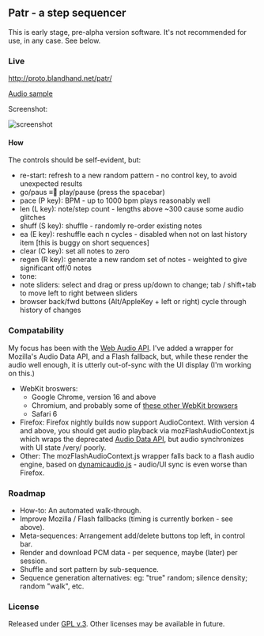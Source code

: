## Patr - a step sequencer

This is early stage, pre-alpha version software.  It's not recommended for use, in any case.  See below.

### Live

<http://proto.blandhand.net/patr/>

[Audio sample](http://proto.blandhand.net/static/js/patr/media/aucap.html)

<!--
<audio controls>
    <source src="http://proto.blandhand.net/static/js/patr/media/aucap.wav">
    <source src="http://proto.blandhand.net/static/js/patr/media/aucap.ogg">
    <source src="http://proto.blandhand.net/static/js/patr/media/aucap.mp3">
</audio>
-->

Screenshot:

![screenshot](http://proto.blandhand.net/static/js/patr.2/media/screencap.png)

#### How

The controls should be self-evident, but:

* re-start: refresh to a new random pattern - no control key, to avoid unexpected results
* go/paus &equiv; play/pause (press the spacebar)
* pace (P key): BPM - up to 1000 bpm plays reasonably well
* len (L key): note/step count - lengths above ~300 cause some audio glitches
* shuff (S key): shuffle - randomly re-order existing notes
* ea (E key): reshuffle each n cycles - disabled when not on last history item [this is buggy on short sequences]
* clear (C key): set all notes to zero
* regen (R key): generate a new random set of notes - weighted to give significant off/0 notes
* tone: 
* note sliders: select and drag or press up/down to change; tab / shift+tab to move left to right between sliders
* browser back/fwd buttons (Alt/AppleKey + left or right) cycle through history of changes

### Compatability
My focus has been with the [Web Audio API](https://dvcs.w3.org/hg/audio/raw-file/tip/webaudio/specification.html).  I've added a wrapper for Mozilla's Audio Data API, and a Flash fallback, but, while these render the audio well enough, it is utterly out-of-sync with the UI display (I'm working on this.)

* WebKit broswers: 
    * Google Chrome, version 16 and above
    * Chromium, and probably some of [these other WebKit browsers](http://en.wikipedia.org/wiki/List_of_web_browsers#WebKit-based)
    * Safari 6
* Firefox: Firefox nightly builds now support AudioContext.  With version 4 and above, you should get audio playback via mozFlashAudioContext.js which wraps the deprecated [Audio Data API](https://wiki.mozilla.org/Audio_Data_API), but audio synchronizes with UI state /very/ poorly.
* Other: The mozFlashAudioContext.js wrapper falls back to a flash audio engine, based on [dynamicaudio.js] - audio/UI sync is even worse than Firefox.


### Roadmap
* How-to: An automated walk-through.
* Improve Mozilla / Flash fallbacks (timing is currently borken - see above).
* Meta-sequences: Arrangement add/delete buttons top left, in control bar.
* Render and download PCM data - per sequence, maybe (later) per session.
* Shuffle and sort pattern by sub-sequence.
* Sequence generation alternatives: eg: "true" random; silence density; random "walk", etc.

### License
Released under [GPL v.3](http://www.gnu.org/licenses/gpl-3.0.txt).
Other licenses may be available in future.

<!--
### Attribs
1. [dynamicaudio.js]
2. [soundtoy]
3. [chipmusix]
-->

[dynamicaudio.js]: https://github.com/bfirsh/dynamicaudio.js/
[soundtoy]: http://www.iquilezles.org/apps/soundtoy/index.html
